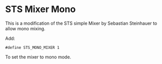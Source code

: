 # STS Mixer Mono

This is a modification of the STS simple Mixer by Sebastian Steinhauer
to allow mono mixing.

Add:
```
#define STS_MONO_MIXER 1
```
To set the mixer to mono mode.
